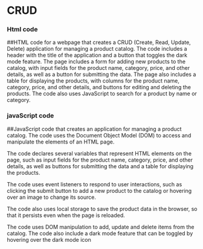 # CRUD


### Html code


 ##HTML code for a webpage that creates a CRUD (Create, Read, Update, Delete) application for managing a product catalog. The code includes a header with the title of the application and a button that toggles the dark mode feature. The page includes a form for adding new products to the catalog, with input fields for the product name, category, price, and other details, as well as a button for submitting the data. The page also includes a table for displaying the products, with columns for the product name, category, price, and other details, and buttons for editing and deleting the products. The code also uses JavaScript to search for a product by name or category.


### javaScript code

##JavaScript code that creates an application for managing a product catalog. The code uses the Document Object Model (DOM) to access and manipulate the elements of an HTML page.

The code declares several variables that represent HTML elements on the page, such as input fields for the product name, category, price, and other details, as well as buttons for submitting the data and a table for displaying the products.

The code uses event listeners to respond to user interactions, such as clicking the submit button to add a new product to the catalog or hovering over an image to change its source.

The code also uses local storage to save the product data in the browser, so that it persists even when the page is reloaded.

The code uses DOM manipulation to add, update and delete items from the catalog.
The code also include a dark mode feature that can be toggled by hovering over the dark mode icon

